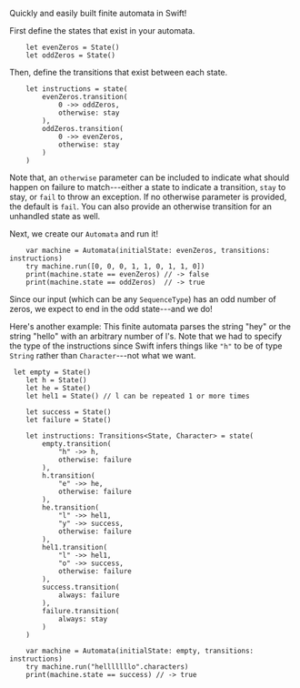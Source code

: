 Quickly and easily built finite automata in Swift!

First define the states that exist in your automata.
```
    let evenZeros = State()
    let oddZeros = State()
```

Then, define the transitions that exist between each state.
```
    let instructions = state(
        evenZeros.transition(
            0 ->> oddZeros,
            otherwise: stay
        ),
        oddZeros.transition(
            0 ->> evenZeros,
            otherwise: stay
        )
    )
```

Note that, an `otherwise` parameter can be included to indicate what should happen on failure to match---either a state to indicate a transition, `stay` to stay, or `fail` to throw an exception. If no otherwise parameter is provided, the default is `fail`. You can also provide an otherwise transition for an unhandled state as well.

Next, we create our `Automata` and run it!
```
    var machine = Automata(initialState: evenZeros, transitions: instructions)
    try machine.run([0, 0, 0, 1, 1, 0, 1, 1, 0])
    print(machine.state == evenZeros) // -> false
    print(machine.state == oddZeros)  // -> true
```

Since our input (which can be any `SequenceType`) has an odd number of zeros, we expect to end in the odd state---and we do!

Here's another example: This finite automata parses the string "hey" or the string "hello" with an arbitrary number of l's. Note that we had to specify the type of the instructions since Swift infers things like `"h"` to be of type `String` rather than `Character`---not what we want.

```
 let empty = State()
    let h = State()
    let he = State()
    let hel1 = State() // l can be repeated 1 or more times
    
    let success = State()
    let failure = State()
    
    let instructions: Transitions<State, Character> = state(
        empty.transition(
            "h" ->> h,
            otherwise: failure
        ),
        h.transition(
            "e" ->> he,
            otherwise: failure
        ),
        he.transition(
            "l" ->> hel1,
            "y" ->> success,
            otherwise: failure
        ),
        hel1.transition(
            "l" ->> hel1,
            "o" ->> success,
            otherwise: failure
        ),
        success.transition(
            always: failure
        ),
        failure.transition(
            always: stay
        )
    )
    
    var machine = Automata(initialState: empty, transitions: instructions)
    try machine.run("helllllllo".characters)
    print(machine.state == success) // -> true
```
